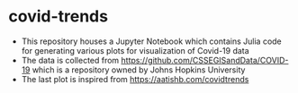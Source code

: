 # covid-trends
- This repository houses a Jupyter Notebook which contains Julia code for generating various plots for visualization of Covid-19 data
- The data is collected from https://github.com/CSSEGISandData/COVID-19 which is a repository owned by Johns Hopkins University
- The last plot is inspired from https://aatishb.com/covidtrends
